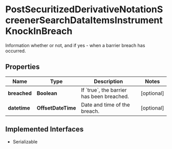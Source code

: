 

# PostSecuritizedDerivativeNotationScreenerSearchDataItemsInstrumentKnockInBreach

Information whether or not, and if yes - when a barrier breach has occurred.

## Properties

Name | Type | Description | Notes
------------ | ------------- | ------------- | -------------
**breached** | **Boolean** | If &#x60;true&#x60;, the barrier has been breached. |  [optional]
**datetime** | **OffsetDateTime** | Date and time of the breach. |  [optional]


## Implemented Interfaces

* Serializable



